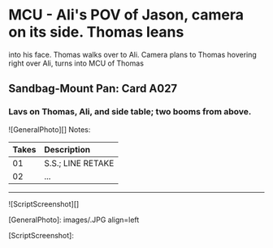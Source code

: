 # MCU - Ali's POV of Jason, camera on its side. Thomas leansinto his face. Thomas walks over to Ali. Camera plans toThomas hovering right over Ali, turns into MCU of Thomas

## Sandbag-Mount Pan: Card A027

### Lavs on Thomas, Ali, and side table; two booms from above.

![GeneralPhoto][]
Notes: 

| Takes | Description |
|:---|:----|
| 01 | S.S.; LINE RETAKE |
| 02 | ... |

----

![ScriptScreenshot][]


[GeneralPhoto]:  images/.JPG align=left

[ScriptScreenshot]: 